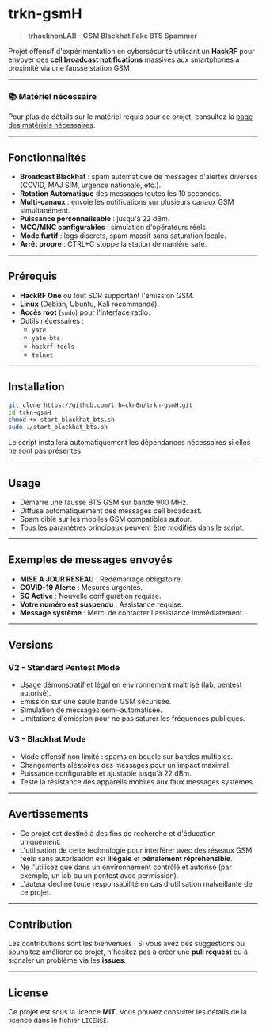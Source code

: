 # trkn-gsmH

> **trhacknonLAB - GSM Blackhat Fake BTS Spammer**

Projet offensif d'expérimentation en cybersécurité utilisant un **HackRF** pour envoyer des **cell broadcast notifications** massives aux smartphones à proximité via une fausse station GSM.

---

### 📚 Matériel nécessaire

Pour plus de détails sur le matériel requis pour ce projet, consultez la [page des matériels nécessaires](https://github.com/trh4ckn0n/trkn-gsmH/blob/main/matos.md).

---

## Fonctionnalités

- **Broadcast Blackhat** : spam automatique de messages d'alertes diverses (COVID, MAJ SIM, urgence nationale, etc.).
- **Rotation Automatique** des messages toutes les 10 secondes.
- **Multi-canaux** : envoie les notifications sur plusieurs canaux GSM simultanément.
- **Puissance personnalisable** : jusqu'à 22 dBm.
- **MCC/MNC configurables** : simulation d'opérateurs réels.
- **Mode furtif** : logs discrets, spam massif sans saturation locale.
- **Arrêt propre** : CTRL+C stoppe la station de manière safe.

---

## Prérequis

- **HackRF One** ou tout SDR supportant l'émission GSM.
- **Linux** (Debian, Ubuntu, Kali recommandé).
- **Accès root** (`sudo`) pour l'interface radio.
- Outils nécessaires :
  - `yate`
  - `yate-bts`
  - `hackrf-tools`
  - `telnet`

---

## Installation

```bash
git clone https://github.com/trh4ckn0n/trkn-gsmH.git
cd trkn-gsmH
chmod +x start_blackhat_bts.sh
sudo ./start_blackhat_bts.sh
```

Le script installera automatiquement les dépendances nécessaires si elles ne sont pas présentes.

---

## Usage

- Démarre une fausse BTS GSM sur bande 900 MHz.
- Diffuse automatiquement des messages cell broadcast.
- Spam ciblé sur les mobiles GSM compatibles autour.
- Tous les paramètres principaux peuvent être modifiés dans le script.

---

## Exemples de messages envoyés

- **MISE A JOUR RESEAU** : Redémarrage obligatoire.
- **COVID-19 Alerte** : Mesures urgentes.
- **5G Active** : Nouvelle configuration requise.
- **Votre numéro est suspendu** : Assistance requise.
- **Message système** : Merci de contacter l'assistance immédiatement.

---

## Versions

### V2 - Standard Pentest Mode

- Usage démonstratif et légal en environnement maîtrisé (lab, pentest autorisé).
- Emission sur une seule bande GSM sécurisée.
- Simulation de messages semi-automatisée.
- Limitations d'émission pour ne pas saturer les fréquences publiques.

### V3 - Blackhat Mode

- Mode offensif non limité : spams en boucle sur bandes multiples.
- Changements aléatoires des messages pour un impact maximal.
- Puissance configurable et ajustable jusqu'à 22 dBm.
- Teste la résistance des appareils mobiles aux faux messages systèmes.

---

## Avertissements

- Ce projet est destiné à des fins de recherche et d'éducation uniquement.
- L'utilisation de cette technologie pour interférer avec des réseaux GSM réels sans autorisation est **illégale** et **pénalement répréhensible**.
- Ne l'utilisez que dans un environnement contrôlé et autorisé (par exemple, un lab ou un pentest avec permission).
- L'auteur décline toute responsabilité en cas d'utilisation malveillante de ce projet.

---

## Contribution

Les contributions sont les bienvenues ! Si vous avez des suggestions ou souhaitez améliorer ce projet, n'hésitez pas à créer une **pull request** ou à signaler un problème via les **issues**.

---

## License

Ce projet est sous la licence **MIT**. Vous pouvez consulter les détails de la licence dans le fichier `LICENSE`.
